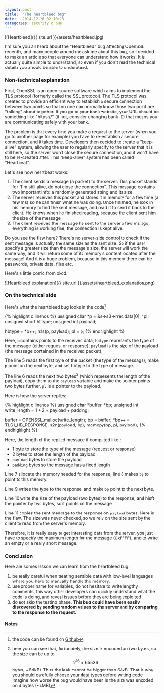 ```yaml
---
layout: post
title:  "The heartbleed bug"
date:   2014-12-26 02:10:23
categories: security c bug
---
```


![Heartbleed]({{ site.url }}/assets/heartbleed.jpg)

I'm sure you all heard about the "Heartbleed" bug affecting OpenSSL recently,
and many people around me ask me about this bug, so I decided to make an article
 so that everyone can understand how it works. It is actually quite simple to
understand, so even if you don't read the technical details you should be able
to understand.

### Non-technical explanation

First, OpenSSL is an open-source software which aims to implement the TLS
protocol (formerly called the SSL protocol). The TLS protocol was created to
provide an efficient way to establish a secure connection between two points so
that no one can normally know those two point are "talking" about together.
If you go to your bank website, your URL should be something like "https://"
(if not, consider changing bank :D) that means you are communicating safely with your bank.

The problem is that every time you make a request to the server (when you go to
another page for example) you have to re-establish a secure connection, and it
takes time. Developers then decided to create a "keep-alive" system, allowing
the user to regularly specify to the server that it is still here, so the server
won't close the secure connection, and it won't have to be re-created after.
This "keep-alive" system has been called "Heartbeat".

Let's see how heartbeat works:

 1. The client sends a message (a packet) to the server. This packet stands for "I'm still alive, do not close the connection". This message contains two important info: a randomly generated string and its size.
 2. The server receives this packet and stores it in memory for a few time (a few ms) so he can finish what he was doing. Once finished, he look in his memory to find the sent message, and read it to send it back to the client. He knows when he finished reading, because the client sent him the size of the message.
 3. The client receives the message he sent to the server a few ms ago, everything is working fine, the connection is kept alive.

Do you see the flaw here? There's no server-side control to check if the sent
message is actually the same size as the sent size. So if the user specify a
greater size than the message's size, the server will work the same way, and it
will return some of its memory's content located after the message!
And it is a huge problem, because in this memory there can be passwords,
private data, files etc.

Here's a little comic from xkcd.

![Heartbleed explanation]({{ site.url }}/assets/heartbleed_explanation.png)

### On the technical side

Here's what the heartbleed bug looks in the code[^2]

{% highlight c linenos %}
unsigned char   *p = &s->s3->rrec.data[0], *pl;
unsigned short  hbtype;
unsigned int    payload;

hbtype = *p++;
n2s(p, payload);
pl = p;
{% endhighlight %}

Here, `p` contains points to the received data, `hbtype` represents the type of the message
(either request or response), `payload` is the size of the payload (the message contained
in the received packet).

The line 5 reads the first byte of the packet (the type of the message), make `p` point
on the next byte, and set hbtype to the type of message.

The line 6 reads the next *two* bytes[^1] (which represents the length of the payload), copy
them to the `payload` variable and make the pointer points two bytes further.
`pl` is a pointer to the payload.

Here is how the server replies:

{% highlight c linenos %}
unsigned char   *buffer, *bp;
unsigned int    write_length = 1 +
                               2 +
                               payload +
                               padding;

buffer = OPENSSL_malloc(write_length);
bp = buffer;
*bp++ = TLS1_HB_RESPONSE;
s2n(payload, bp);
memcpy(bp, pl, payload);
{% endhighlight %}

Here, the length of the replied message if computed like :

 * 1 byte to store the type of the message (request or response)
 * 2 bytes to store the length of the payload
 * `payload` bytes to store the payload
 * `padding` bytes so the message has a fixed length

Line 7 allocate the memory needed for the response, line 8 makes `bp` to point to
this memory.

Line 9 writes the type to the response, and make `bp` point to the next byte.

Line 10 write the size of the payload (two bytes) to the response, and hisft the
pointer by two bytes, so it points on the message

Line 11 copies the sent message to the response on `payload` bytes. Here is the flaw.
The size was never checked, so we rely on the size sent by the client to read
from the server's memory.

Therefore, it is really easy to get interesting data from the server, you just have to
specify the maximum length for the message (0xFFFF), and to write an empty or a
really short message.

### Conclusion

Here are somes lesson we can learn from the heartbleed bug:

 1. be really careful when treating sensible data with low-level languages where
you have to manually handle the memory.
 2. use proper name for variables, do not hesitate to write lengthy comments, this way
other developers can quickly understand what the code is doing, and reveal issues before they
are being exploited
 3. do not skip the testing phase. **This bug could have been easily discovered by sending
random values to the server and by comparing to the response to the request.**


#### Notes

[^1]: here you can see that, fortunately, the size is encoded on two bytes, so the size can be up to <span>$$ 2^{16} = 65536$$</span> bytes, ~64kB). Thus the leak cannot be bigger than 64kB. That is why you should carefully choose your data types defore writing code. Imagine how worse the bug would have been is the size was encoded on 4 bytes (~4MB)
[^2]: the code can be found on [Github][github]

[github]: https://github.com/openssl/openssl/blob/731f431497f463f3a2a97236fe0187b11c44aead/ssl/d1_both.c